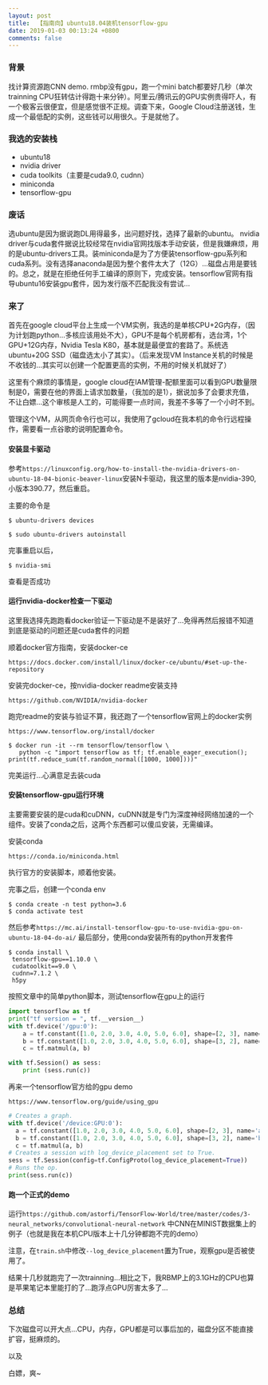 ```yaml
---
layout: post
title:  【指南向】ubuntu18.04装机tensorflow-gpu
date: 2019-01-03 00:13:24 +0800
comments: false
---
```


### 背景

找计算资源跑CNN demo. rmbp没有gpu，跑一个mini batch都要好几秒（单次trainning CPU狂转估计得跑十来分钟）。阿里云/腾讯云的GPU实例贵得吓人，有一个极客云很便宜，但是感觉很不正规。调查下来，Google Cloud注册送钱，生成一个最低配的实例，这些钱可以用很久。于是就他了。

### 我选的安装栈

- ubuntu18
- nvidia driver
- cuda toolkits（主要是cuda9.0, cudnn）
- miniconda
- tensorflow-gpu

### 废话
选ubuntu是因为据说跑DL用得最多，出问题好找，选择了最新的ubuntu。 nvidia driver与cuda套件据说比较经常在nvidia官网找版本手动安装，但是我嫌麻烦，用的是ubuntu-drivers工具。装miniconda是为了方便装tensorflow-gpu系列和cuda系列。没有选择anaconda是因为整个套件太大了（12G）...磁盘占用是要钱的。总之，就是在拒绝任何手工编译的原则下，完成安装。tensorflow官网有指导ubuntu16安装gpu套件，因为发行版不匹配我没有尝试...

### 来了

首先在google cloud平台上生成一个VM实例，我选的是单核CPU+2G内存，（因为计划跑python...多核应该用处不大），GPU不是每个机房都有，选台湾，1个GPU+12G内存，Nvidia Tesla K80，基本就是最便宜的套路了。系统选ubuntu+20G SSD（磁盘选太小了其实）。（后来发现VM Instance关机的时候是不收钱的...其实可以创建一个配置更高的实例，不用的时候关机就好了）

这里有个麻烦的事情是，google cloud在IAM管理-配额里面可以看到GPU数量限制是0，需要在他的界面上请求加数量，（我加的是1），据说加多了会要求充值，不让白嫖...这个审核是人工的，可能得要一点时间，我差不多等了一个小时不到。

管理这个VM，从网页命令行也可以，我使用了gcloud在我本机的命令行远程操作，需要看一点谷歌的说明配置命令。

#### 安装显卡驱动

参考`https://linuxconfig.org/how-to-install-the-nvidia-drivers-on-ubuntu-18-04-bionic-beaver-linux`安装N卡驱动，我这里的版本是nvidia-390,小版本390.77，然后重启。

主要的命令是

```shell
$ ubuntu-drivers devices
```

```shell
$ sudo ubuntu-drivers autoinstall
```

完事重启以后，

```shell
$ nvidia-smi
```

查看是否成功

#### 运行nvidia-docker检查一下驱动

这里我选择先跑跑看docker验证一下驱动是不是装好了...免得再然后报错不知道到底是驱动的问题还是cuda套件的问题


顺着docker官方指南，安装docker-ce

`https://docs.docker.com/install/linux/docker-ce/ubuntu/#set-up-the-repository
`

安装完docker-ce，按nvidia-docker readme安装支持

`https://github.com/NVIDIA/nvidia-docker`

跑完readme的安装与验证不算，我还跑了一个tensorflow官网上的docker实例

`https://www.tensorflow.org/install/docker`

```shell
$ docker run -it --rm tensorflow/tensorflow \
   python -c "import tensorflow as tf; tf.enable_eager_execution(); print(tf.reduce_sum(tf.random_normal([1000, 1000])))"
```

完美运行...心满意足去装cuda

#### 安装tensorflow-gpu运行环境

主要需要安装的是cuda和cuDNN，cuDNN就是专门为深度神经网络加速的一个组件。安装了conda之后，这两个东西都可以傻瓜安装，无需编译。

安装conda

`https://conda.io/miniconda.html`

执行官方的安装脚本，顺着他安装。

完事之后，创建一个conda env
```shell
$ conda create -n test python=3.6 
$ conda activate test
```
然后参考`https://mc.ai/install-tensorflow-gpu-to-use-nvidia-gpu-on-ubuntu-18-04-do-ai/`
最后部分，使用conda安装所有的python开发套件

```shell
$ conda install \
 tensorflow-gpu==1.10.0 \
 cudatoolkit==9.0 \
 cudnn=7.1.2 \
 h5py
```

按照文章中的简单python脚本，测试tensorflow在gpu上的运行

```python
import tensorflow as tf
print("tf version = ", tf.__version__)
with tf.device('/gpu:0'):
    a = tf.constant([1.0, 2.0, 3.0, 4.0, 5.0, 6.0], shape=[2, 3], name='a')
    b = tf.constant([1.0, 2.0, 3.0, 4.0, 5.0, 6.0], shape=[3, 2], name='b')
    c = tf.matmul(a, b)

with tf.Session() as sess:
    print (sess.run(c))
```
再来一个tensorflow官方给的gpu demo

`https://www.tensorflow.org/guide/using_gpu`

```python
# Creates a graph.
with tf.device('/device:GPU:0'):
  a = tf.constant([1.0, 2.0, 3.0, 4.0, 5.0, 6.0], shape=[2, 3], name='a')
  b = tf.constant([1.0, 2.0, 3.0, 4.0, 5.0, 6.0], shape=[3, 2], name='b')
  c = tf.matmul(a, b)
# Creates a session with log_device_placement set to True.
sess = tf.Session(config=tf.ConfigProto(log_device_placement=True))
# Runs the op.
print(sess.run(c))
```

#### 跑一个正式的demo

运行`https://github.com/astorfi/TensorFlow-World/tree/master/codes/3-neural_networks/convolutional-neural-network`
中CNN在MINIST数据集上的例子（也就是我在本机CPU版本上十几分钟都跑不完的demo）

注意，在`train.sh`中修改`--log_device_placement`置为True，观察gpu是否被使用了。

结果十几秒就跑完了一次trainning...相比之下，我RBMP上的3.1GHz的CPU也算是苹果笔记本里能打的了...跑浮点GPU厉害太多了...

### 总结

下次磁盘可以开大点...CPU，内存，GPU都是可以事后加的，磁盘分区不能直接扩容，挺麻烦的。

以及

白嫖，爽~